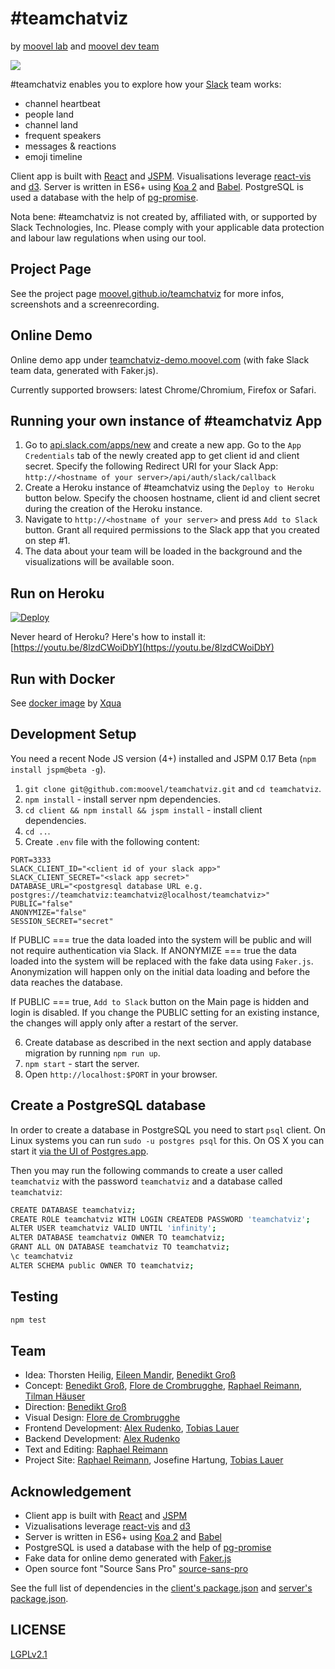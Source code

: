 &#35;teamchatviz
==============

by [moovel lab](http://lab.moovel.com) and [moovel dev team](https://moovel.com)

![](/demo.gif)

&#35;teamchatviz enables you to explore how your [Slack](https://slack.com/) team works:

 - channel heartbeat
 - people land
 - channel land
 - frequent speakers
 - messages & reactions
 - emoji timeline

Client app is built with [React](https://facebook.github.io/react/) and [JSPM](http://jspm.io/). Visualisations leverage [react-vis](https://github.com/uber/react-vis) and [d3](https://d3js.org/). Server is written in ES6+ using [Koa 2](https://github.com/koajs/koa) and [Babel](https://babeljs.io/). PostgreSQL is used a database with the help of [pg-promise](https://www.npmjs.com/package/pg-promise).

Nota bene: &#35;teamchatviz is not created by, affiliated with, or supported by Slack Technologies, Inc. Please comply with your applicable data protection and labour law regulations when using our tool.

Project Page
------------
See the project page [moovel.github.io/teamchatviz](http://moovel.github.io/teamchatviz/) for more infos, screenshots and a screenrecording.

Online Demo
-----------
Online demo app under [teamchatviz-demo.moovel.com](https://teamchatviz-demo.moovel.com/) (with fake Slack team data, generated with Faker.js). 

Currently supported browsers: latest Chrome/Chromium, Firefox or Safari. 

Running your own instance of &#35;teamchatviz App
-----------------------------
1. Go to [api.slack.com/apps/new](https://api.slack.com/apps/new) and create a new app. Go to the `App Credentials` tab of the newly created app to get client id and client secret. Specify the following Redirect URI for your Slack App: `http://<hostname of your server>/api/auth/slack/callback`
2. Create a Heroku instance of &#35;teamchatviz using the `Deploy to Heroku` button below. Specify the choosen hostname, client id and client secret during the creation of the Heroku instance.
3. Navigate to `http://<hostname of your server>` and press `Add to Slack` button. Grant all required permissions to the Slack app that you created on step #1. 
4. The data about your team will be loaded in the background and the visualizations will be available soon.

Run on Heroku
-------------

[![Deploy](https://www.herokucdn.com/deploy/button.svg)](https://heroku.com/deploy?template=https://github.com/moovel/teamchatviz/tree/master)

Never heard of Heroku? Here's how to install it: [https://youtu.be/8lzdCWoiDbY](https://youtu.be/8lzdCWoiDbY)

Run with Docker
-------------
See [docker image](https://hub.docker.com/r/xqua/teamchatviz/) by [Xqua](https://github.com/Xqua)

Development Setup
-----------------

You need a recent Node JS version (4+) installed and JSPM 0.17 Beta (`npm install jspm@beta -g`).

1. `git clone git@github.com:moovel/teamchatviz.git` and `cd teamchatviz`.
2. `npm install` - install server npm dependencies.
3. `cd client && npm install && jspm install` - install client dependencies.
4. `cd ..`.
5. Create `.env` file with the following content:

  ```
  PORT=3333
  SLACK_CLIENT_ID="<client id of your slack app>"
  SLACK_CLIENT_SECRET="<slack app secret>"
  DATABASE_URL="<postgresql database URL e.g. postgres://teamchatviz:teamchatviz@localhost/teamchatviz>"
  PUBLIC="false"
  ANONYMIZE="false"
  SESSION_SECRET="secret"
  ```
  
  If PUBLIC === true the data loaded into the system will be public and will not require authentication via Slack. If ANONYMIZE === true the data loaded into the system will be replaced with the fake data using `Faker.js`. Anonymization will happen only on the initial data loading and before the data reaches the database.
  
  If PUBLIC === true, `Add to Slack` button on the Main page is hidden and login is disabled. If you change the PUBLIC setting for an existing instance, the changes will apply only after a restart of the server. 

6. Create database as described in the next section and apply database migration by running `npm run up`.
7. `npm start` - start the server.
8.  Open `http://localhost:$PORT` in your browser.

Create a PostgreSQL database
-------

In order to create a database in PostgreSQL you need to start `psql` client. On Linux systems you can run `sudo -u postgres psql` for this. On OS X you can start it [via the UI of Postgres.app](https://cloud.githubusercontent.com/assets/2119400/17279216/c6df3120-5723-11e6-961d-d6ed26d5b35e.png).

Then you may run the following commands to create a user called `teamchatviz` with the password `teamchatviz` and a database called `teamchatviz`:

```sh
CREATE DATABASE teamchatviz;
CREATE ROLE teamchatviz WITH LOGIN CREATEDB PASSWORD 'teamchatviz';
ALTER USER teamchatviz VALID UNTIL 'infinity';
ALTER DATABASE teamchatviz OWNER TO teamchatviz;
GRANT ALL ON DATABASE teamchatviz TO teamchatviz;
\c teamchatviz
ALTER SCHEMA public OWNER TO teamchatviz;
```

Testing
-------

```sh
npm test
```

Team
----
* Idea: Thorsten Heilig, [Eileen Mandir](http://lab.moovel.com/people/eileen-mandir), [Benedikt Groß](https://github.com/b-g/)
* Concept: [Benedikt Groß](https://github.com/b-g/), [Flore de Crombrugghe](http://lab.moovel.com/people/flore-de-crombrugghe), [Raphael Reimann](http://lab.moovel.com/people/raphael-reimann), [Tilman Häuser](http://lab.moovel.com/people/tilman-haeuser)
* Direction: [Benedikt Groß](https://github.com/b-g/)
* Visual Design: [Flore de Crombrugghe](http://lab.moovel.com/people/flore-de-crombrugghe)
* Frontend Development: [Alex Rudenko](https://github.com/OrKoN), [Tobias Lauer](https://github.com/TobiasLauer)
* Backend Development: [Alex Rudenko](https://github.com/OrKoN)
* Text and Editing: [Raphael Reimann](http://lab.moovel.com/people/raphael-reimann)
* Project Site: [Raphael Reimann](http://lab.moovel.com/people/raphael-reimann), Josefine Hartung, [Tobias Lauer](https://github.com/TobiasLauer)


Acknowledgement
---------------
* Client app is built with [React](https://facebook.github.io/react/) and [JSPM](http://jspm.io/) 
* Vizualisations leverage [react-vis](https://github.com/uber/react-vis) and [d3](https://d3js.org/)
* Server is written in ES6+ using [Koa 2](https://github.com/koajs/koa) and [Babel](https://babeljs.io/)
* PostgreSQL is used a database with the help of [pg-promise](https://www.npmjs.com/package/pg-promise)
* Fake data for online demo generated with [Faker.js](https://github.com/marak/Faker.js/)
* Open source font "Source Sans Pro" [source-sans-pro](https://github.com/adobe-fonts/source-sans-pro)

See the full list of dependencies in the [client's package.json](package.json) and [server's package.json](client/package.json).

LICENSE
-------

[LGPLv2.1](LICENSE)
